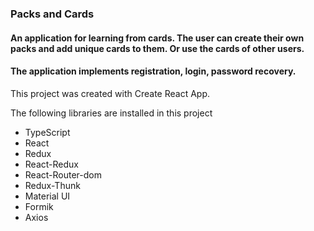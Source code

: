 ### Packs and Cards
#### An application for learning from cards. The user can create their own packs and add unique cards to them. Or use the cards of other users.
#### The application implements registration, login, password recovery.


This project was created with Create React App.

The following libraries are installed in this project
- TypeScript
- React
- Redux
- React-Redux
- React-Router-dom
- Redux-Thunk
- Material UI
- Formik
- Axios



